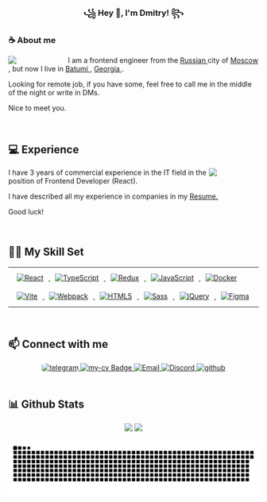### <div align="center"> ꧁ Hey 👋, I'm Dmitry! ꧂ </div>

### ☕ **About me**

<div>
    <img align="left" width="100" src="./images/mahiro/switch.png" />
     <p style="text-indent: 20px;">
      I am a frontend engineer from the
     <a href="https://en.wikipedia.org/wiki/Russia" target="_blank">
       Russian
     </a> city of <a href="https://en.wikipedia.org/wiki/Moscow" target="_blank">
       Moscow
     </a>, but now I live in <a href="https://en.wikipedia.org/wiki/Batumi" target="_blank">
       Batumi
     </a>,
      <a href="https://en.wikipedia.org/wiki/Georgia_(country)" target="_blank">
       Georgia
     </a>.
     </p>
    <p>Looking for remote job, if you have some, feel free to call me in the middle of the night or write in DMs.</p>
    <p>Nice to meet you.</p>
</div>

<br/>

## **💻 Experience**

  <img align="right" width="100" src="./images/mahiro/cry.png" />
  <p> I have 3 years of commercial experience in the IT field in the position of Frontend Developer (React). </p>
  <p>I have described all my experience in companies in my
    <a href="https://hh.ru/resume/ead7c8c1ff0d8293940039ed1f4b38364d4951" target="_blank">
      Resume.
    </a>
  </p>
  <p>Good luck!</p>

<br/>

## **🐱‍👤 My Skill Set**

<table>
  <tr>
    <td valign="top" width="100%">

  <a href="https://reactjs.org/" target="_blank">
    <img style="margin: 10px" src="https://profilinator.rishav.dev/skills-assets/react-original-wordmark.svg" alt="React" height="50" />
  </a>
  
  <a href="https://www.typescriptlang.org/" target="_blank">
    <img style="margin: 10px" src="https://profilinator.rishav.dev/skills-assets/typescript-original.svg" alt="TypeScript" height="50" />
  </a>
  
  <a href="https://redux.js.org/" target="_blank">
    <img style="margin: 10px" src="https://profilinator.rishav.dev/skills-assets/redux-original.svg" alt="Redux" height="50" />
  </a>
  
  <a href="https://www.javascript.com/" target="_blank">
    <img style="margin: 10px" src="https://profilinator.rishav.dev/skills-assets/javascript-original.svg" alt="JavaScript" height="50" />
  </a>

  <a href="https://www.docker.com/" target="_blank">
    <img style="margin: 10px" src="https://profilinator.rishav.dev/skills-assets/docker-original-wordmark.svg" alt="Docker" height="50" />
  </a>  
  
  <a href="https://vitejs.dev/" target="_blank">
    <img style="margin: 10px" src="https://vitejs.dev/logo.svg" alt="Vite" height="50" />
  </a>
  
  <a href="https://webpack.js.org/" target="_blank">
    <img style="margin: 10px" src="https://profilinator.rishav.dev/skills-assets/webpack-original.svg" alt="Webpack" height="50" />
  </a>
  
  <a href="https://en.wikipedia.org/wiki/HTML5" target="_blank">
    <img style="margin: 10px" src="https://profilinator.rishav.dev/skills-assets/html5-original-wordmark.svg" alt="HTML5" height="50" />
  </a>
  
  <a href="https://sass-lang.com/" target="_blank">
    <img style="margin: 10px" src="https://profilinator.rishav.dev/skills-assets/sass-original.svg" alt="Sass" height="50" /> 
  </a>
  
  <a href="https://jquery.com/" target="_blank">
    <img style="margin: 10px" src="https://profilinator.rishav.dev/skills-assets/jquery.png" alt="jQuery" height="50" />
  </a>
  
  <a href="https://www.figma.com/" target="_blank">
    <img style="margin: 10px" src="https://profilinator.rishav.dev/skills-assets/figma-icon.svg" alt="Figma" height="50" />
  </a>
  </td>
 </tr>
</table>

<br/>

## **📫 Connect with me**

 <div align="center">
   <a href="https://t.me/RtaoGod" target="_blank">
     <img src="https://img.shields.io/badge/-Telegram-blue?style=for-the-badge&logo=telegram&logoColor=white" alt="telegram" style="margin-bottom: 5px; border-radius: 20%;" />
   </a>

  <a href="https://hh.ru/resume/a98761d9ff0c8cdb3e0039ed1f6c71436a3966" target="_blank">  
    <img src="https://img.shields.io/badge/My CV-red?style=for-the-badge&logo=Readthedocs&logoColor=white" alt="my-cv Badge"/>  
  </a>

  <a href="mailto:rtobor519@gmail.com" target="_blank">
    <img src="https://img.shields.io/badge/-Email-D14836?style=for-the-badge&logo=gmail&logoColor=white" alt="Email" style="margin-bottom: 5px;" />
  </a>

  <a href="https://discordapp.com/users/660952910066221066" target="_blank">
    <img src="https://img.shields.io/badge/-Discord-7289DA?style=for-the-badge&logo=discord&logoColor=white" alt="Discord" style="margin-bottom: 5px;" />
  </a>

   <a href="https://github.com/rtao-god" target="_blank">
      <img src="https://img.shields.io/badge/github-%2324292e.svg?&style=for-the-badge&logo=github&logoColor=white" alt="github" style="margin-bottom: 5px;" />
   </a> 
</div>

<br/>

## **📊 Github Stats**

<div align="center">
  <img 
    width="50%"
    src="https://github-readme-stats.vercel.app/api?username=rtao-god&show_icons=true&count_private=true&theme=react&hide_border=true&bg_color=0D1117"
   />
  <img 
    width="45%"
    src="https://github-readme-stats.vercel.app/api/top-langs/?username=rtao-god&&show_icons=true&count_private=true&theme=react&hide_border=true&bg_color=0D1117&layout=compact"
  />
</div>

<br/>

<picture>
  <source media="(prefers-color-scheme: dark)" srcset="https://github.com/rtao-god/rtao-god/blob/output/github-contribution-grid-snake-dark.svg">
  <source media="(prefers-color-scheme: light)" srcset="https://github.com/rtao-god/rtao-god/blob/output/github-contribution-grid-snake.svg">
  <img alt="github contribution grid snake animation" src="https://github.com/rtao-god/rtao-god/blob/output/github-contribution-grid-snake.svg">
</picture>

